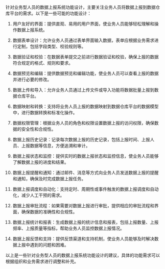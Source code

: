 针对业务型人员的数据上报系统功能设计，主要关注业务人员将数据上报到数据仓库平台的需求。以下是一些可能的功能设计：

1. 用户友好的界面：提供直观、易用的用户界面，使业务人员能够轻松理解和操作数据上报系统。

2. 数据表单设计：允许业务人员通过表单界面输入数据，表单应根据业务需求进行定制，包括字段类型、校验规则等。

3. 数据验证和校验：在数据表单提交之前进行数据验证和校验，确保上报的数据符合规定的格式、规则和要求。

4. 数据预览和编辑：提供数据预览和编辑功能，使业务人员可以查看上报的数据并进行必要的修改。

5. 数据上传和导入：允许业务人员通过上传文件或导入功能将数据批量上报到数据仓库平台。

6. 数据映射和转换：支持将业务人员上报的数据映射到数据仓库平台的数据模型中，进行数据转换和标准化操作。

7. 数据权限管理：根据业务人员的角色和权限设置数据上报的访问权限，确保数据的安全性和合规性。

8. 数据上报历史记录：记录每次数据上报的历史记录，包括上报时间、上报人员、上报数据等信息，方便追溯和审计。

9. 数据上报状态和监控：提供实时的数据上报状态和监控信息，使业务人员能够了解数据上报的进度和结果。

10. 数据上报提醒和通知：通过邮件、消息等方式向业务人员发送数据上报的提醒和通知，确保及时完成数据上报任务。

11. 数据上报调度和自动化：支持定时、周期性或事件触发的数据上报调度和自动化，减少人工干预的需求。

12. 数据上报审批流程：如果需要对数据上报进行审批，提供相应的审批流程和界面，确保数据的准确性和合规性。

13. 数据上报统计和报表：生成数据上报的统计信息和报表，包括上报数量、上报频率、上报质量等指标，帮助业务人员监控数据上报情况。

14. 数据上报反馈和支持：提供反馈渠道和支持机制，使业务人员能够及时解决数据上报中遇到的问题和困难。

以上是一些针对业务型人员的数据上报系统功能设计的建议，具体的功能需求可以根据组织和业务需求进行调整和补充。